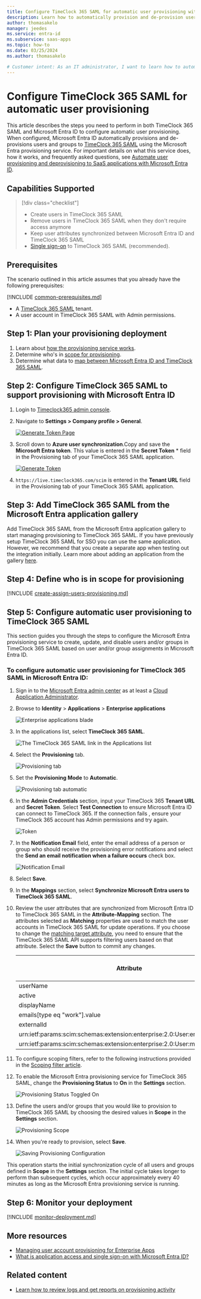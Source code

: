 ```yaml
---
title: Configure TimeClock 365 SAML for automatic user provisioning with Microsoft Entra ID
description: Learn how to automatically provision and de-provision user accounts from Microsoft Entra ID to TimeClock 365 SAML.
author: thomasakelo
manager: jeedes
ms.service: entra-id
ms.subservice: saas-apps
ms.topic: how-to
ms.date: 03/25/2024
ms.author: thomasakelo

# Customer intent: As an IT administrator, I want to learn how to automatically provision and deprovision user accounts from Microsoft Entra ID to Timeclock 365 SAML so that I can streamline the user management process and ensure that users have the appropriate access to Timeclock 365 SAML.
---
```


# Configure TimeClock 365 SAML for automatic user provisioning

This article describes the steps you need to perform in both TimeClock 365 SAML and Microsoft Entra ID to configure automatic user provisioning. When configured, Microsoft Entra ID automatically provisions and de-provisions users and groups to [TimeClock 365 SAML](https://timeclock365.com/) using the Microsoft Entra provisioning service. For important details on what this service does, how it works, and frequently asked questions, see [Automate user provisioning and deprovisioning to SaaS applications with Microsoft Entra ID](~/identity/app-provisioning/user-provisioning.md). 


## Capabilities Supported
> [!div class="checklist"]
> * Create users in TimeClock 365 SAML
> * Remove users in TimeClock 365 SAML when they don't require access anymore
> * Keep user attributes synchronized between Microsoft Entra ID and TimeClock 365 SAML
> * [Single sign-on](timeclock-365-saml-tutorial.md) to TimeClock 365 SAML (recommended).

## Prerequisites

The scenario outlined in this article assumes that you already have the following prerequisites:

[!INCLUDE [common-prerequisites.md](~/identity/saas-apps/includes/common-prerequisites.md)]
* A [TimeClock 365 SAML](https://timeclock365.com/) tenant.
* A user account in TimeClock 365 SAML with Admin permissions.

## Step 1: Plan your provisioning deployment
1. Learn about [how the provisioning service works](~/identity/app-provisioning/user-provisioning.md).
1. Determine who's in [scope for provisioning](~/identity/app-provisioning/define-conditional-rules-for-provisioning-user-accounts.md).
1. Determine what data to [map between Microsoft Entra ID and TimeClock 365 SAML](~/identity/app-provisioning/customize-application-attributes.md). 

<a name='step-2-configure-timeclock-365-saml-to-support-provisioning-with-azure-ad'></a>

## Step 2: Configure TimeClock 365 SAML to support provisioning with Microsoft Entra ID

1. Login to [Timeclock365 admin console](https://live.timeclock365.com).

1. Navigate to **Settings > Company profile > General**.

	[![Generate Token Page](media/timeclock-365-saml-provisioning-tutorial/generate-token-page.png)](media/timeclock-365-saml-provisioning-tutorial/generate-token-page.png#lightbox)

1. Scroll down to **Azure user synchronization**.Copy and save the **Microsoft Entra token**. This value is entered in the **Secret Token** * field in the Provisioning tab of your TimeClock 365 SAML application. 

	[![Generate Token](media/timeclock-365-saml-provisioning-tutorial/generate-token.png)](media/timeclock-365-saml-provisioning-tutorial/generate-token.png#lightbox)

1. `https://live.timeclock365.com/scim` is entered in the **Tenant URL** field in the Provisioning tab of your TimeClock 365 SAML application.

<a name='step-3-add-timeclock-365-saml-from-the-azure-ad-application-gallery'></a>

## Step 3: Add TimeClock 365 SAML from the Microsoft Entra application gallery

Add TimeClock 365 SAML from the Microsoft Entra application gallery to start managing provisioning to TimeClock 365 SAML. If you have previously setup TimeClock 365 SAML for SSO you can use the same application. However, we recommend that you create a separate app when testing out the integration initially. Learn more about adding an application from the gallery [here](~/identity/enterprise-apps/add-application-portal.md). 

## Step 4: Define who is in scope for provisioning 

[!INCLUDE [create-assign-users-provisioning.md](~/identity/saas-apps/includes/create-assign-users-provisioning.md)]

## Step 5: Configure automatic user provisioning to TimeClock 365 SAML 

This section guides you through the steps to configure the Microsoft Entra provisioning service to create, update, and disable users and/or groups in TimeClock 365 SAML based on user and/or group assignments in Microsoft Entra ID.

<a name='to-configure-automatic-user-provisioning-for-timeclock-365-saml-in-azure-ad'></a>

### To configure automatic user provisioning for TimeClock 365 SAML in Microsoft Entra ID:

1. Sign in to the [Microsoft Entra admin center](https://entra.microsoft.com) as at least a [Cloud Application Administrator](~/identity/role-based-access-control/permissions-reference.md#cloud-application-administrator).
1. Browse to **Identity** > **Applications** > **Enterprise applications**

	![Enterprise applications blade](common/enterprise-applications.png)

1. In the applications list, select **TimeClock 365 SAML**.

	![The TimeClock 365 SAML link in the Applications list](common/all-applications.png)

1. Select the **Provisioning** tab.

	![Provisioning tab](common/provisioning.png)

1. Set the **Provisioning Mode** to **Automatic**.

	![Provisioning tab automatic](common/provisioning-automatic.png)

1. In the **Admin Credentials** section, input your TimeClock 365 **Tenant URL** and **Secret Token**. Select **Test Connection** to ensure Microsoft Entra ID can connect to TimeClock 365. If the connection fails , ensure your TimeClock 365 account has Admin permissions and try again.

	![Token](common/provisioning-testconnection-tenanturltoken.png)

1. In the **Notification Email** field, enter the email address of a person or group who should receive the provisioning error notifications and select the **Send an email notification when a failure occurs** check box.

	![Notification Email](common/provisioning-notification-email.png)

1. Select **Save**.

1. In the **Mappings** section, select **Synchronize Microsoft Entra users to TimeClock 365 SAML**.

1. Review the user attributes that are synchronized from Microsoft Entra ID to TimeClock 365 SAML in the **Attribute-Mapping** section. The attributes selected as **Matching** properties are used to match the user accounts in TimeClock 365 SAML for update operations. If you choose to change the [matching target attribute](~/identity/app-provisioning/customize-application-attributes.md), you need to ensure that the TimeClock 365 SAML API supports filtering users based on that attribute. Select the **Save** button to commit any changes.

   |Attribute|Type|Supported for filtering|
   |---|---|---|
   |userName|String|&check;
   |active|Boolean|
   |displayName|String|   
   |emails[type eq "work"].value|String|
   |externalId|String|
   |urn:ietf:params:scim:schemas:extension:enterprise:2.0:User:employeeNumber|String|
   |urn:ietf:params:scim:schemas:extension:enterprise:2.0:User:manager|String|
   
1. To configure scoping filters, refer to the following instructions provided in the [Scoping filter  article](~/identity/app-provisioning/define-conditional-rules-for-provisioning-user-accounts.md).

1. To enable the Microsoft Entra provisioning service for TimeClock 365 SAML, change the **Provisioning Status** to **On** in the **Settings** section.

	![Provisioning Status Toggled On](common/provisioning-toggle-on.png)

1. Define the users and/or groups that you would like to provision to TimeClock 365 SAML by choosing the desired values in **Scope** in the **Settings** section.

	![Provisioning Scope](common/provisioning-scope.png)

1. When you're ready to provision, select **Save**.

	![Saving Provisioning Configuration](common/provisioning-configuration-save.png)

This operation starts the initial synchronization cycle of all users and groups defined in **Scope** in the **Settings** section. The initial cycle takes longer to perform than subsequent cycles, which occur approximately every 40 minutes as long as the Microsoft Entra provisioning service is running. 

## Step 6: Monitor your deployment

[!INCLUDE [monitor-deployment.md](~/identity/saas-apps/includes/monitor-deployment.md)]

## More resources

* [Managing user account provisioning for Enterprise Apps](~/identity/app-provisioning/configure-automatic-user-provisioning-portal.md)
* [What is application access and single sign-on with Microsoft Entra ID?](~/identity/enterprise-apps/what-is-single-sign-on.md)

## Related content

* [Learn how to review logs and get reports on provisioning activity](~/identity/app-provisioning/check-status-user-account-provisioning.md)
